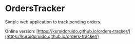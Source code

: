 # OrdersTracker

Simple web application to track pending orders.

Online version: [https://kuroidoruido.github.io/orders-tracker/](https://kuroidoruido.github.io/orders-tracker/)
